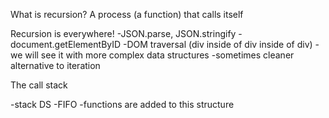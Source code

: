 What is recursion?
 A process (a function) that calls itself

Recursion is everywhere!
-JSON.parse, JSON.stringify
-document.getElementByID
-DOM traversal (div inside of div inside of div)
-we will see it with more complex data structures
-sometimes cleaner alternative to iteration

The call stack

-stack DS
-FIFO
-functions are added to this structure

